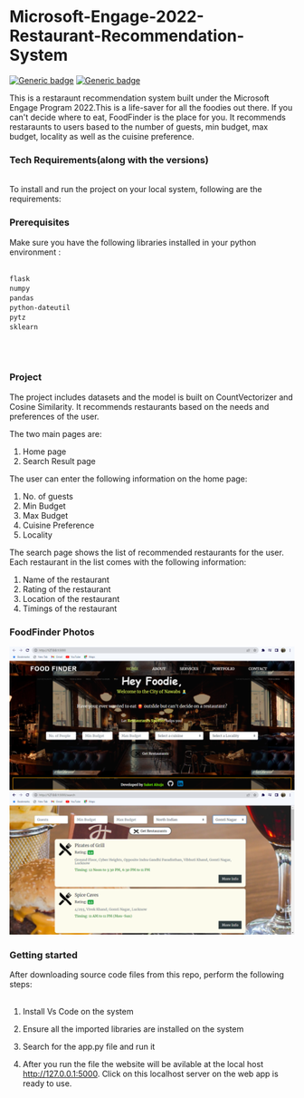 # Microsoft-Engage-2022-Restaurant-Recommendation-System



[![Generic badge](https://img.shields.io/badge/Engage-2022-Red.svg?style=for-the-badge)](https://acehacker.com/microsoft/engage2022/index.html) 
[![Generic badge](https://img.shields.io/badge/LinkedIn-Connect-blue.svg?style=for-the-badge&logo=linkedin&logoColor=white)](https://www.linkedin.com/in/saket-ahuja-6a62241b5/)

This is a restaraunt recommendation system built under the Microsoft Engage Program 2022.This is a life-saver for all the foodies out there. If you can't decide where to eat, FoodFinder is the place for you. It recommends restaraunts to users based to the number of guests, min budget, max budget, locality as well as the cuisine preference.

### Tech Requirements(along with the versions)

<br>
To install and run the project on your local system, following are the requirements:

### Prerequisites
Make sure you have the following libraries installed in your python environment :
```sh
 
flask
numpy
pandas
python-dateutil
pytz
sklearn
 
```

<br>


### Project 

The project includes datasets and the model is built on CountVectorizer and Cosine Similarity. It recommends restaurants based on the needs and preferences of the user. 


The two main pages are:

1) Home page
2) Search Result page

The user can enter the following information on the home page:

1) No. of guests
2) Min Budget
3) Max Budget
4) Cuisine Preference
5) Locality

The search page shows the list of recommended restaurants for the user. Each restaurant in the list comes with the following information:

1) Name of the restaurant
2) Rating of the restaurant
3) Location of the restaurant
4) Timings of the restaurant


### FoodFinder Photos


![](images/Project%201.png)
![](images/Project%202.png)

### Getting started

After downloading source code files from this repo, perform the following steps:
<br><br>

1. Install Vs Code on the system

2. Ensure all the imported libraries are installed on the system

3. Search for the app.py file and run it

4. After you run the file the website will be avilable at the local host http://127.0.0.1:5000. Click on this localhost server on the web app is ready to use.







